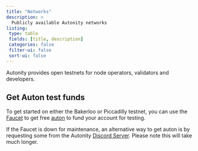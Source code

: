 ```yaml
---
title: "Networks"
description: >
  Publicly available Autonity networks
listing:
 type: table
 fields: [title, description]
 categories: false
 filter-ui: false
 sort-ui: false
---
```


Autonity provides open testnets for node operators, validators and developers.

## Get Auton test funds

To get started on either the Bakerloo or Piccadilly testnet, you can use the [Faucet](https://faucet.autonity.org/) to get free [auton](/concepts/protocol-assets/auton) to fund your account for testing.

If the Faucet is down for maintenance, an alternative way to get auton is by requesting some from the Autonity [Discord Server](https://discord.gg/autonity). Please note this will take much longer.
